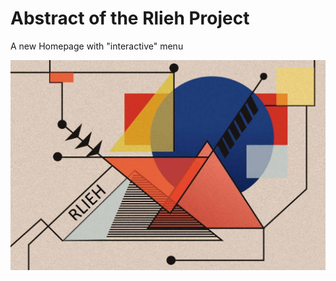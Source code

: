 # Abstract of the Rlieh Project

A new Homepage with "interactive" menu

![demo](prototype/raster_1024.jpg)

